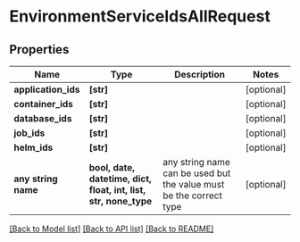 # EnvironmentServiceIdsAllRequest


## Properties
Name | Type | Description | Notes
------------ | ------------- | ------------- | -------------
**application_ids** | **[str]** |  | [optional] 
**container_ids** | **[str]** |  | [optional] 
**database_ids** | **[str]** |  | [optional] 
**job_ids** | **[str]** |  | [optional] 
**helm_ids** | **[str]** |  | [optional] 
**any string name** | **bool, date, datetime, dict, float, int, list, str, none_type** | any string name can be used but the value must be the correct type | [optional]

[[Back to Model list]](../README.md#documentation-for-models) [[Back to API list]](../README.md#documentation-for-api-endpoints) [[Back to README]](../README.md)


